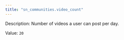 ```yaml
---
title: "sn_communities.video_count"
---
```


Description: Number of videos a user can post per day.

Value: `20`